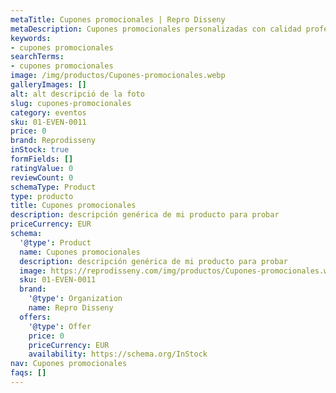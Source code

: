 ```yaml
---
metaTitle: Cupones promocionales | Repro Disseny
metaDescription: Cupones promocionales personalizadas con calidad profesional en Cataluña.
keywords:
- cupones promocionales
searchTerms:
- cupones promocionales
image: /img/productos/Cupones-promocionales.webp
galleryImages: []
alt: alt descripció de la foto
slug: cupones-promocionales
category: eventos
sku: 01-EVEN-0011
price: 0
brand: Reprodisseny
inStock: true
formFields: []
ratingValue: 0
reviewCount: 0
schemaType: Product
type: producto
title: Cupones promocionales
description: descripción genérica de mi producto para probar
priceCurrency: EUR
schema:
  '@type': Product
  name: Cupones promocionales
  description: descripción genérica de mi producto para probar
  image: https://reprodisseny.com/img/productos/Cupones-promocionales.webp
  sku: 01-EVEN-0011
  brand:
    '@type': Organization
    name: Repro Disseny
  offers:
    '@type': Offer
    price: 0
    priceCurrency: EUR
    availability: https://schema.org/InStock
nav: Cupones promocionales
faqs: []
---
```

